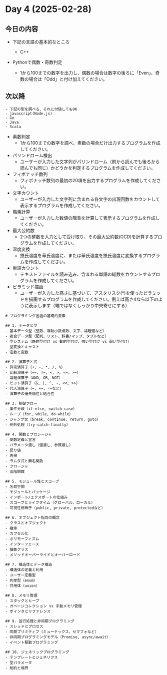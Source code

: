 # Day 4 (2025-02-28)

## 今日の内容
- 下記の言語の基本的なところ
    - C++

- Pythonで偶数・奇数判定
    - 1から100までの数字を出力し、偶数の場合は数字の後ろに「Even」、奇数の場合は「Odd」と付け加えてください。


## 次以降
    - 下記の型を調べる、それに付随してもOK
    - javascript(Node.js)
    - Go
    - Java
    - Scala

- 素数判定
    - 1から100までの数字を調べ、素数の場合だけ出力するプログラムを作成してください。
- パリンドローム検出
    - ユーザーが入力した文字列がパリンドローム（前から読んでも後ろから読んでも同じ）かどうかを判定するプログラムを作成してください。
- フィボナッチ数列
    - フィボナッチ数列の最初の20項を出力するプログラムを作成してください。
- 文字カウント
    - ユーザーが入力した文字列に含まれる各文字の出現回数をカウントして表示するプログラムを作成してください。
- 階乗計算
    - ユーザーが入力した数値の階乗を計算して表示するプログラムを作成してください。
- 最大公約数
    - 2つの整数を入力として受け取り、その最大公約数(GCD)を計算するプログラムを作成してください。
- 温度変換
    - 摂氏温度を華氏温度に、または華氏温度を摂氏温度に変換するプログラムを作成してください。
- 単語カウント
    - テキストファイルを読み込み、含まれる単語の総数をカウントするプログラムを作成してください。
- ピラミッド描画
    - ユーザーが入力した高さに基づいて、アスタリスク(*)を使ったピラミッドを描画するプログラムを作成してください。例えば高さ4なら以下のように表示します（端ではなくしっかり中央寄せにする）

``` 言語に関しては下記の方法で進める
# プログラミング言語の基礎的要素

## 1. データと型
- 基本データ型（整数、浮動小数点数、文字、論理値など）
- 複合データ型（配列、リスト、辞書/マップ、タプルなど）
- 型システム（静的型付け vs 動的型付け、強い型付け vs 弱い型付け）
- 型変換とキャスト
- 定数と変数

## 2. 演算子と式
- 算術演算子（+, -, *, /, %）
- 比較演算子（==, !=, <, >, <=, >=）
- 論理演算子（AND, OR, NOT）
- ビット演算子（&, |, ^, ~, <<, >>）
- 代入演算子（=, +=, -=など）
- 演算子の優先順位と結合性

## 3. 制御フロー
- 条件分岐（if-else, switch-case）
- ループ（for, while, do-while）
- ジャンプ文（break, continue, return, goto）
- 例外処理（try-catch-finally）

## 4. 関数とプロシージャ
- 関数定義と宣言
- パラメータ渡し（値渡し、参照渡し）
- 戻り値
- 再帰
- ラムダ式と無名関数
- クロージャ
- 高階関数

## 5. モジュール性とスコープ
- 名前空間
- モジュールとパッケージ
- インポート/エクスポートの仕組み
- スコープとライフタイム（グローバル、ローカル）
- 可視性修飾子（public, private, protectedなど）

## 6. オブジェクト指向の概念
- クラスとオブジェクト
- 継承
- カプセル化
- ポリモーフィズム
- インターフェース
- 抽象クラス
- メソッドオーバーライドとオーバーロード

## 7. 構造体とデータ構造
- 構造体の定義と利用
- ユーザー定義型
- 列挙型（enum）
- 共用体（union）

## 8. メモリ管理
- スタックとヒープ
- ガベージコレクション vs 手動メモリ管理
- ポインタとリファレンス

## 9. 並行処理と非同期プログラミング
- スレッドとプロセス
- 同期プリミティブ（ミューテックス、セマフォなど）
- 非同期プログラミングモデル（Promise, async/await）
- イベント駆動プログラミング

## 10. ジェネリックプログラミング
- テンプレートとジェネリクス
- 型パラメータ
- 制約と境界
```